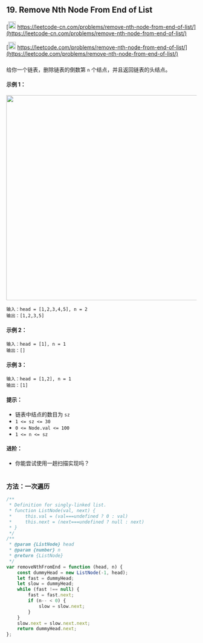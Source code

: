 ## 19. Remove Nth Node From End of List

[<img src="https://static.leetcode-cn.com/cn-mono-assets/production/assets/logo-dark-cn.c42314a8.svg" height="20" /> https://leetcode-cn.com/problems/remove-nth-node-from-end-of-list/](https://leetcode-cn.com/problems/remove-nth-node-from-end-of-list/)

[<img src="https://assets.leetcode.com/static_assets/public/webpack_bundles/images/logo-dark.e99485d9b.svg" height="20"/> https://leetcode.com/problems/remove-nth-node-from-end-of-list/](https://leetcode.com/problems/remove-nth-node-from-end-of-list/)

###

给你一个链表，删除链表的倒数第 `n` 个结点，并且返回链表的头结点。

#### 示例 1：

<img src="https://assets.leetcode.com/uploads/2020/10/03/remove_ex1.jpg" width="542" />

```
输入：head = [1,2,3,4,5], n = 2
输出：[1,2,3,5]
```

#### 示例 2：

```
输入：head = [1], n = 1
输出：[]
```

#### 示例 3：

```
输入：head = [1,2], n = 1
输出：[1]
```

#### 提示：

-   链表中结点的数目为 `sz`
-   `1 <= sz <= 30`
-   `0 <= Node.val <= 100`
-   `1 <= n <= sz`

#### 进阶：

-   你能尝试使用一趟扫描实现吗？

#

### 方法：一次遍历

```js
/**
 * Definition for singly-linked list.
 * function ListNode(val, next) {
 *     this.val = (val===undefined ? 0 : val)
 *     this.next = (next===undefined ? null : next)
 * }
 */
/**
 * @param {ListNode} head
 * @param {number} n
 * @return {ListNode}
 */
var removeNthFromEnd = function (head, n) {
    const dummyHead = new ListNode(-1, head);
    let fast = dummyHead;
    let slow = dummyHead;
    while (fast !== null) {
        fast = fast.next;
        if (n-- < 0) {
            slow = slow.next;
        }
    }
    slow.next = slow.next.next;
    return dummyHead.next;
};
```
